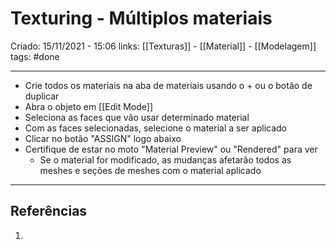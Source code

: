 # Texturing - Múltiplos materiais
Criado: 15/11/2021 - 15:06
links: [[Texturas]] - [[Material]] - [[Modelagem]]
tags: #done

---

- Crie todos os materiais na aba de materiais usando o + ou o botão de duplicar
- Abra o objeto em [[Edit Mode]]
- Seleciona as faces que vão usar determinado material
- Com as faces selecionadas, selecione o material a ser aplicado
- Clicar no botão "ASSIGN" logo abaixo
- Certifique de estar no moto "Material Preview" ou "Rendered" para ver 
  - Se o material for modificado, as mudanças afetarão todos as meshes e seções de meshes com o material aplicado


---
## Referências
1. 